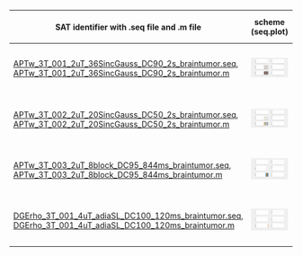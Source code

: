 | SAT identifier with .seq file   and .m file                                                                   |            scheme  (seq.plot)                         |  Description              |  Publication                                                                  | Approved by Authors|
|------------------                                                                                             |:-------------------:                                  |-------------:             |--------------                                                                 |--------------------|
| [APTw_3T_001_2uT_36SincGauss_DC90_2s_braintumor.seq](APTw_3T_001_2uT_36SincGauss_DC90_2s_braintumor.seq),<br>[APTw_3T_001_2uT_36SincGauss_DC90_2s_braintumor.m](APTw_3T_001_2uT_36SincGauss_DC90_2s_braintumor.m)     | <img src="APTw_3T_001_2uT_36SincGauss_DC90_2s_braintumor.png" width="300"/>     | APTw, B1cwpe = 2 µT, Tsat = 1.975 s, DCsat = 90     | | 
| [APTw_3T_002_2uT_20SincGauss_DC50_2s_braintumor.seq](APTw_3T_002_2uT_20SincGauss_DC50_2s_braintumor.seq),<br>[APTw_3T_002_2uT_20SincGauss_DC50_2s_braintumor.m](APTw_3T_002_2uT_20SincGauss_DC50_2s_braintumor.m) | <img src="APTw_3T_002_2uT_20SincGauss_DC50_2s_braintumor.png" width="300"/>    | APTw, B1cwpe = 2 µT, Tsat = 1.95 s, DCsat = 50       |  | |
| [APTw_3T_003_2uT_8block_DC95_844ms_braintumor.seq](APTw_3T_003_2uT_8block_DC95_844ms_braintumor.seq),<br>[APTw_3T_003_2uT_8block_DC95_844ms_braintumor.m](APTw_3T_003_2uT_8block_DC95_844ms_braintumor.m)                 | <img src="APTw_3T_003_2uT_8block_DC95_844ms_braintumor.png" width="300"/>        | APTw, B1cwpe = 2 µT, Tsat = 0.844 s, DCsat = 95   | | |
| [DGErho_3T_001_4uT_adiaSL_DC100_120ms_braintumor.seq](DGErho_3T_001_4uT_adiaSL_DC100_120ms_braintumor.seq),<br>[DGErho_3T_001_4uT_adiaSL_DC100_120ms_braintumor.m](DGErho_3T_001_4uT_adiaSL_DC100_120ms_braintumor.m)         | <img src="DGErho_3T_001_4uT_adiaSL_DC100_120ms_braintumor.png" width="300"/>      | SLExp, APTw, B1cwpe = 2 µT, Tsat = 0.12 s    | [Herz et al 2019](https://doi.org/10.1002/mrm.27857)| approved |

